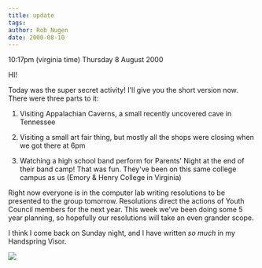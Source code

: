 ```yaml
---
title: update
tags: 
author: Rob Nugen
date: 2000-08-10
---
```


<p class=date>10:17pm (virginia time) Thursday 8
August 2000</p>

<p>HI!

<p>Today was the super secret activity!  I'll give you
the short version now.  There were three parts to it:

<ol>
<p><li>Visiting Appalachian Caverns, a small recently
uncovered cave in Tennessee

<p><li>Visiting a small art fair thing, but mostly all
the shops were closing when we got there at 6pm

<p><li>Watching a high school band perform for
Parents' Night at the end of their band camp!  That
was fun.  They've been on this same college campus as
us (Emory & Henry College in Virginia)
</ol>

<p>Right now everyone is in the computer lab writing
resolutions to be presented to the group tomorrow. 
Resolutions direct the actions of Youth Council
members for the next year.   This week we've been
doing some 5 year planning, so hopefully our
resolutions will take an even grander scope.

<p>I think I come back on Sunday night, and I have
written <em>so much</em> in my Handspring Visor. 

<p><img src="/images/rob/wL-ROB.gif">
